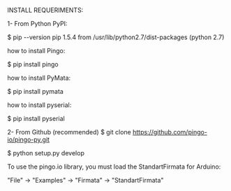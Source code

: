 INSTALL REQUERIMENTS:

1- From Python PyPI:

$ pip --version
pip 1.5.4 from /usr/lib/python2.7/dist-packages (python 2.7)

how to install Pingo:

$ pip install pingo

how to install PyMata:

$ pip install pymata

how to install pyserial:

$ pip install pyserial

2- From Github (recommended)
$ git clone https://github.com/pingo-io/pingo-py.git

$ python setup.py develop

To use the pingo.io library, you must load the StandartFirmata for Arduino:

"File" -> "Examples" -> "Firmata" -> "StandartFirmata"